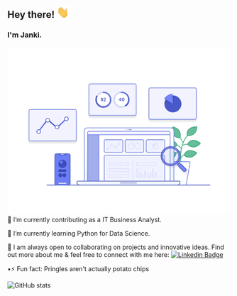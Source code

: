  ## Hey there! <img src="https://raw.githubusercontent.com/jankee31/jankee31/master/wave2.gif" width="28px">
  ### I'm Janki.
  <img src="https://raw.githubusercontent.com/jankee31/jankee31/master/data.gif" width="1000px">
  🔭 I’m currently contributing as a IT Business Analyst.

  🌱 I’m currently learning Python for Data Science. 
  
  🦄 I am always open to collaborating on projects and innovative ideas. Find out more about me & feel free to connect with me here:
  [![Linkedin Badge](https://img.shields.io/badge/-janki-panchal-blue?style=flat-square&logo=Linkedin&logoColor=white&link=https://www.linkedin.com/in/janki-panchal/)](https://www.linkedin.com/in/janki-panchal/)

  •⚡ Fun fact: Pringles aren't actually potato chips

![GitHub stats](https://github-readme-stats.vercel.app/api?username=jankee31&show_icons=true&theme=radical)


<!--
**jankee31/jankee31** is a ✨ _special_ ✨ repository because its `README.md` (this file) appears on your GitHub profile.

Here are some ideas to get you started:

- 🔭 I’m currently working on ...
- 🌱 I’m currently learning ...
- 👯 I’m looking to collaborate on ...
- 🤔 I’m looking for help with ...
- 💬 Ask me about ...
- 📫 How to reach me: ...
- 😄 Pronouns: ...
- ⚡ Fun fact: ...
-->
